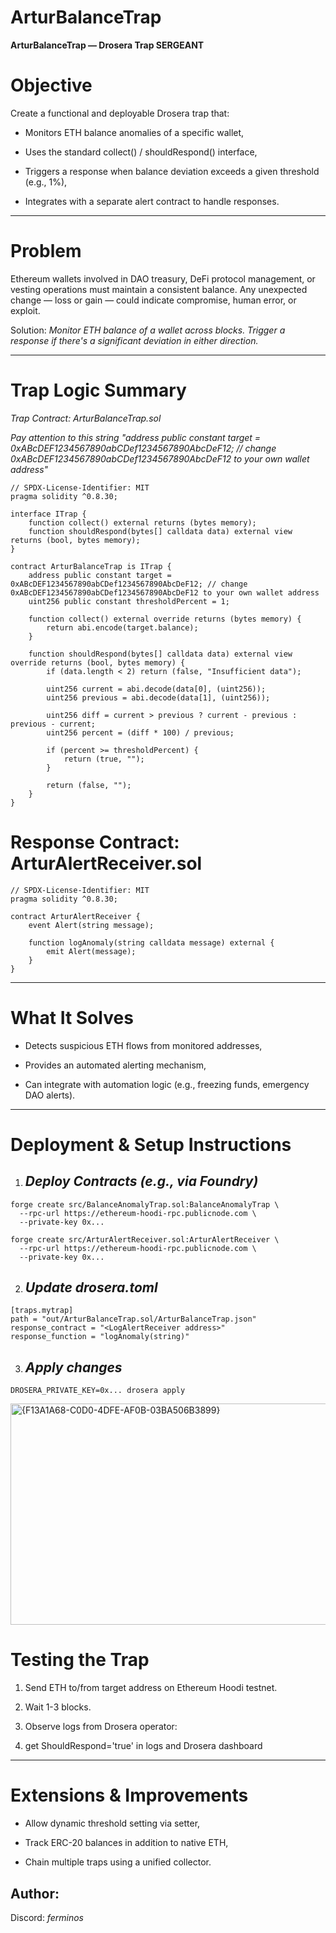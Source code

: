# ArturBalanceTrap

**ArturBalanceTrap — Drosera Trap SERGEANT** 

# Objective

Create a functional and deployable Drosera trap that:

- Monitors ETH balance anomalies of a specific wallet,

- Uses the standard collect() / shouldRespond() interface,

- Triggers a response when balance deviation exceeds a given threshold (e.g., 1%),

- Integrates with a separate alert contract to handle responses.
---

# Problem

Ethereum wallets involved in DAO treasury, DeFi protocol management, or vesting operations must maintain a consistent balance. Any unexpected change — loss or gain — could indicate compromise, human error, or exploit.

Solution: _Monitor ETH balance of a wallet across blocks. Trigger a response if there's a significant deviation in either direction._

---

# Trap Logic Summary

_Trap Contract: ArturBalanceTrap.sol_

_Pay attention to this string "address public constant target = 0xABcDEF1234567890abCDef1234567890AbcDeF12; // change 0xABcDEF1234567890abCDef1234567890AbcDeF12 to your own wallet address"_
```
// SPDX-License-Identifier: MIT
pragma solidity ^0.8.30;

interface ITrap {
    function collect() external returns (bytes memory);
    function shouldRespond(bytes[] calldata data) external view returns (bool, bytes memory);
}

contract ArturBalanceTrap is ITrap {
    address public constant target = 0xABcDEF1234567890abCDef1234567890AbcDeF12; // change 0xABcDEF1234567890abCDef1234567890AbcDeF12 to your own wallet address
    uint256 public constant thresholdPercent = 1;

    function collect() external override returns (bytes memory) {
        return abi.encode(target.balance);
    }

    function shouldRespond(bytes[] calldata data) external view override returns (bool, bytes memory) {
        if (data.length < 2) return (false, "Insufficient data");

        uint256 current = abi.decode(data[0], (uint256));
        uint256 previous = abi.decode(data[1], (uint256));

        uint256 diff = current > previous ? current - previous : previous - current;
        uint256 percent = (diff * 100) / previous;

        if (percent >= thresholdPercent) {
            return (true, "");
        }

        return (false, "");
    }
}
```

# Response Contract: ArturAlertReceiver.sol
```
// SPDX-License-Identifier: MIT
pragma solidity ^0.8.30;

contract ArturAlertReceiver {
    event Alert(string message);

    function logAnomaly(string calldata message) external {
        emit Alert(message);
    }
}
```
---

# What It Solves 

- Detects suspicious ETH flows from monitored addresses,

- Provides an automated alerting mechanism,

- Can integrate with automation logic (e.g., freezing funds, emergency DAO alerts).

---

# Deployment & Setup Instructions 

1. ## _Deploy Contracts (e.g., via Foundry)_ 
```
forge create src/BalanceAnomalyTrap.sol:BalanceAnomalyTrap \
  --rpc-url https://ethereum-hoodi-rpc.publicnode.com \
  --private-key 0x...
```
```
forge create src/ArturAlertReceiver.sol:ArturAlertReceiver \
  --rpc-url https://ethereum-hoodi-rpc.publicnode.com \
  --private-key 0x...
```
2. ## _Update drosera.toml_ 
```
[traps.mytrap]
path = "out/ArturBalanceTrap.sol/ArturBalanceTrap.json"
response_contract = "<LogAlertReceiver address>"
response_function = "logAnomaly(string)"
```
3. ## _Apply changes_ 
```
DROSERA_PRIVATE_KEY=0x... drosera apply
```

<img width="547" height="354" alt="{F13A1A68-C0D0-4DFE-AF0B-03BA506B3899}" src="https://github.com/user-attachments/assets/e4ad73d9-5d32-4b65-9803-41c9872d3e4c" />


# Testing the Trap 

1. Send ETH to/from target address on Ethereum Hoodi testnet.

2. Wait 1-3 blocks.

3. Observe logs from Drosera operator:

4. get ShouldRespond='true' in logs and Drosera dashboard
---

# Extensions & Improvements 

- Allow dynamic threshold setting via setter,

- Track ERC-20 balances in addition to native ETH,

- Chain multiple traps using a unified collector.

## Author: 
Discord: _ferminos_
